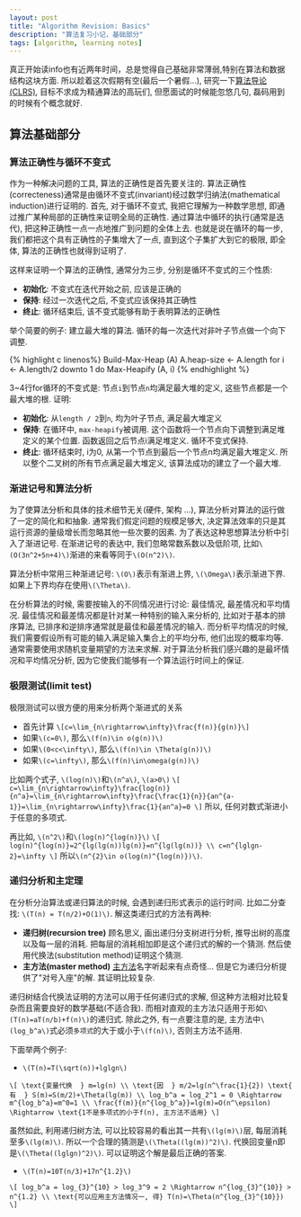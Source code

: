 ```yaml
---
layout: post
title: "Algorithm Revision: Basics"
description: "算法复习小记，基础部分"
tags: [algorithm, learning notes]
---
```

真正开始读info也有近两年时间，总是觉得自己基础非常薄弱,特别在算法和数据结构这块方面. 所以趁着这次假期有空(最后一个暑假...), 研究一下[算法导论(CLRS)][1], 目标不求成为精通算法的高玩们, 但愿面试的时候能忽悠几句, 磊码用到的时候有个概念就好.

## 算法基础部分 ##
### 算法正确性与循环不变式 ###

作为一种解决问题的工具, 算法的正确性是首先要关注的. 算法正确性(correcteness)通常是由循环不变式(invariant)经过数学归纳法(mathematical induction)进行证明的. 首先, 对于循环不变式, 我把它理解为一种数学思想, 即通过推广某种局部的正确性来证明全局的正确性. 通过算法中循环的执行(通常是迭代), 把这种正确性一点一点地推广到问题的全体上去. 也就是说在循环的每一步, 我们都把这个具有正确性的子集增大了一点, 直到这个子集扩大到它的极限, 即全体, 算法的正确性也就得到证明了.

这样来证明一个算法的正确性, 通常分为三步, 分别是循环不变式的三个性质:

  + __初始化__: 不变式在迭代开始之前, 应该是正确的
  + __保持__: 经过一次迭代之后, 不变式应该保持其正确性
  + __终止__: 循环结束后, 该不变式能够有助于表明算法的正确性

举个简要的例子: 建立最大堆的算法. 循环的每一次迭代对非叶子节点做一个向下调整.

{% highlight c linenos%}
Build-Max-Heap (A)
  A.heap-size <- A.length
  for i <- A.length/2 downto 1 do
	  Max-Heapify (A, i)
{% endhighlight %}

3~4行for循环的不变式是: 节点`i`到节点`n`均满足最大堆的定义, 这些节点都是一个最大堆的根.
证明:

  + __初始化__: 从`length / 2`到`n`, 均为叶子节点, 满足最大堆定义
  + __保持__: 在循环中, `max-heapify`被调用. 这个函数将一个节点向下调整到满足堆定义的某个位置. 函数返回之后节点i满足堆定义. 循环不变式保持.
  + __终止__: 循环结束时, i为0, 从第一个节点到最后一个节点n均满足最大堆定义. 所以整个二叉树的所有节点满足最大堆定义, 该算法成功的建立了一个最大堆.

### 渐进记号和算法分析 ###

为了使算法分析和具体的技术细节无关(硬件, 架构 ...), 算法分析对算法的运行做了一定的简化和和抽象. 通常我们假定问题的规模足够大, 决定算法效率的只是其运行资源的量级增长而忽略其他一些次要的因素. 为了表达这种思想算法分析中引入了渐进记号. 在渐进记号的表达中, 我们忽略常数系数以及低阶项, 比如`\(O(3n^2+5n+4)\)`渐进的来看等同于`\(O(n^2)\)`.

算法分析中常用三种渐进记号: `\(O\)`表示有渐进上界, `\(\Omega\)`表示渐进下界. 如果上下界均存在使用`\(\Theta\)`.

在分析算法的时候, 需要按输入的不同情况进行讨论: 最佳情况, 最差情况和平均情况. 最佳情况和最差情况都是针对某一种特别的输入来分析的, 比如对于基本的排序算法, 已排序和逆排序通常就是最佳和最差情况的输入. 而分析平均情况的时候, 我们需要假设所有可能的输入满足输入集合上的平均分布, 他们出现的概率均等. 通常需要使用求随机变量期望的方法来求解. 对于算法分析我们感兴趣的是最坏情况和平均情况分析, 因为它使我们能够有一个算法运行时间上的保证.

### 极限测试(limit test) ###

极限测试可以很方便的用来分析两个渐进式的关系

  + 首先计算
  `\[c=\lim_{n\rightarrow\infty}\frac{f(n)}{g(n)}\]`
  + 如果`\(c=0\)`, 那么`\(f(n)\in o(g(n))\)`
  + 如果`\(0<c<\infty\)`, 那么`\(f(n)\in \Theta(g(n))\)`
  + 如果`\(c=\infty\)`, 那么`\(f(n)\in\omega(g(n))\)`

比如两个式子, `\(log(n)\)`和`\(n^a\)`, `\(a>0\)`
`\[
c=\lim_{n\rightarrow\infty}\frac{log(n)}{n^a}=\lim_{n\rightarrow\infty}\frac{\frac{1}{n}}{an^{a-1}}=\lim_{n\rightarrow\infty}\frac{1}{an^a}=0
\]`
所以, 任何对数式渐进小于任意的多项式.

再比如, `\(n^2\)`和`\(log(n)^{log(n)}\)`
`\[
log(n)^{log(n)}=2^{lg(lg(n))lg(n)}=n^{lg(lg(n))} \\
c=n^{lglgn-2}=\infty
\]`
所以`\(n^{2}\in o(log(n)^{log(n)})\)`.

### 递归分析和主定理 ###

在分析分治算法或递归算法的时候, 会遇到递归形式表示的运行时间. 比如二分查找: `\(T(n) = T(n/2)+O(1)\)`. 解这类递归式的方法有两种:

   + __递归树(recursion tree)__ 顾名思义, 画出递归分支树进行分析, 推导出树的高度以及每一层的消耗. 把每层的消耗相加即是这个递归式的解的一个猜测. 然后使用代换法(substitution method)证明这个猜测.
   + __主方法(master method)__ [主方法][2]名字听起来有点奇怪... 但是它为递归分析提供了"对号入座"的解. 其证明比较复杂.

递归树结合代换法证明的方法可以用于任何递归式的求解, 但这种方法相对比较复杂而且需要良好的数学基础(不适合我). 而相对直观的主方法只适用于形如`\(T(n)=aT(n/b)+f(n)\)`的递归式. 除此之外, 有一点要注意的是, 主方法中`\(log_b^a\)`式必须`多项式`的大于或小于`\(f(n)\)`, 否则主方法不适用.

下面举两个例子:

+ `\(T(n)=T(\sqrt(n))+lglgn\)`

`\[
\text{变量代换  } m=lg(n) \\
\text{因  } m/2=lg(n^\frac{1}{2}) \text{  有  } S(m)=S(m/2)+\Theta(lg(m)) \\
log_b^a = log_2^1 = 0 \Rightarrow m^{log_b^a}=m^0=1 \\
\frac{f(m)}{n^{log_b^a}}=lg(m)=O(n^\epsilon) \Rightarrow \text{1不是多项式的小于f(n), 主方法不适用}
\]`

虽然如此, 利用递归树方法, 可以比较容易的看出其一共有`\(lg(m)\)`层, 每层消耗至多`\(lg(m)\)`. 所以一个合理的猜测是`\(\Theta((lg(m))^2)\)`. 代换回变量n即是`\(\Theta((lglgn)^2)\)`. 可以证明这个解是最后正确的答案.

+ `\(T(n)=10T(n/3)+17n^{1.2}\)`

`\[
log_b^a = log_{3}^{10} > log_3^9 = 2 \Rightarrow n^{log_{3}^{10}} > n^{1.2} \\
\text{可以应用主方法情况一, 得} T(n)=\Theta(n^{log_{3}^{10}})
\]`

   [1]: http://www.amazon.com/Introduction-Algorithms-Thomas-H-Cormen/dp/0262033844
   [2]: http://en.wikipedia.org/wiki/Master_theorem

